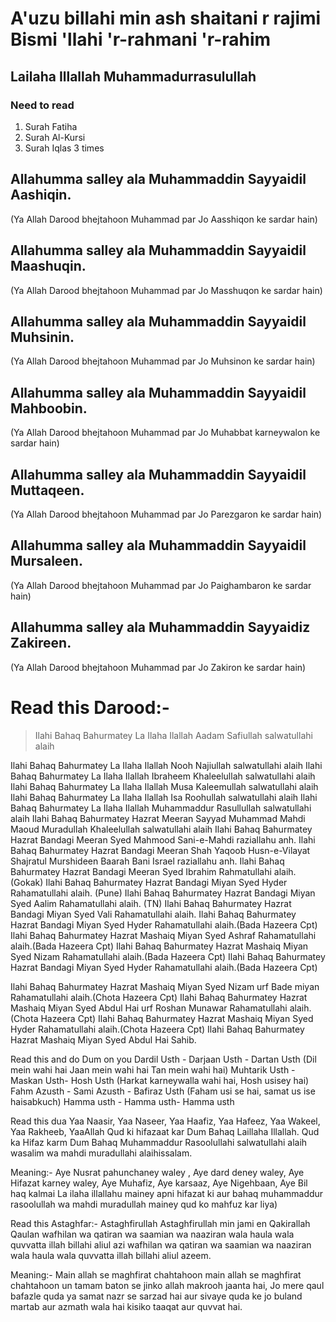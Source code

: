 # A'uzu billahi min ash shaitani r rajimi Bismi 'llahi 'r-rahmani 'r-rahim

## Lailaha Illallah Muhammadurrasulullah

### Need to read
1. Surah Fatiha
2. Surah Al-Kursi
3. Surah Iqlas  3 times

## Allahumma salley ala Muhammaddin Sayyaidil Aashiqin.
(Ya Allah Darood bhejtahoon Muhammad par Jo Aasshiqon ke sardar hain)

## Allahumma salley ala Muhammaddin Sayyaidil Maashuqin.
(Ya Allah Darood bhejtahoon Muhammad par Jo Masshuqon ke sardar hain)

## Allahumma salley ala Muhammaddin Sayyaidil Muhsinin.
(Ya Allah Darood bhejtahoon Muhammad par Jo Muhsinon ke sardar hain)

## Allahumma salley ala Muhammaddin Sayyaidil Mahboobin.
(Ya Allah Darood bhejtahoon Muhammad par Jo Muhabbat karneywalon ke sardar hain)

## Allahumma salley ala Muhammaddin Sayyaidil Muttaqeen.
(Ya Allah Darood bhejtahoon Muhammad par Jo Parezgaron ke sardar hain)

## Allahumma salley ala Muhammaddin Sayyaidil Mursaleen.
(Ya Allah Darood bhejtahoon Muhammad par Jo Paighambaron ke sardar hain)

##  Allahumma salley ala Muhammaddin Sayyaidiz Zakireen.
(Ya Allah Darood bhejtahoon Muhammad par Jo Zakiron ke sardar hain)


# Read this Darood:-
####
<blockquote>
<p>Ilahi Bahaq Bahurmatey La Ilaha Ilallah Aadam Safiullah salwatullahi alaih</p>
</blockquote>
Ilahi Bahaq Bahurmatey La Ilaha Ilallah Nooh Najiullah salwatullahi alaih
Ilahi Bahaq Bahurmatey La Ilaha Ilallah Ibraheem Khaleelullah salwatullahi alaih
Ilahi Bahaq Bahurmatey La Ilaha Ilallah Musa Kaleemullah salwatullahi alaih
Ilahi Bahaq Bahurmatey La Ilaha Ilallah Isa Roohullah salwatullahi alaih
Ilahi Bahaq Bahurmatey La Ilaha Ilallah Muhammaddur Rasullullah salwatullahi alaih
Ilahi Bahaq Bahurmatey Hazrat Meeran Sayyad Muhammad Mahdi Maoud Muradullah Khaleelullah salwatullahi alaih
Ilahi Bahaq Bahurmatey Hazrat Bandagi Meeran Syed Mahmood Sani-e-Mahdi raziallahu anh.
Ilahi Bahaq Bahurmatey Hazrat Bandagi Meeran Shah Yaqoob Husn-e-Vilayat Shajratul Murshideen Baarah Bani Israel raziallahu anh.
Ilahi Bahaq Bahurmatey Hazrat Bandagi Meeran Syed Ibrahim Rahmatullahi alaih. (Gokak) 
Ilahi Bahaq Bahurmatey Hazrat Bandagi Miyan Syed Hyder Rahamatullahi alaih. (Pune) 
Ilahi Bahaq Bahurmatey Hazrat Bandagi Miyan Syed Aalim  Rahamatullahi alaih. (TN) 
Ilahi Bahaq Bahurmatey Hazrat Bandagi Miyan Syed Vali  Rahamatullahi alaih. 
Ilahi Bahaq Bahurmatey Hazrat Bandagi Miyan Syed Hyder Rahamatullahi alaih.(Bada Hazeera Cpt) 
Ilahi Bahaq Bahurmatey Hazrat Mashaiq Miyan Syed Ashraf Rahamatullahi alaih.(Bada Hazeera Cpt) 
Ilahi Bahaq Bahurmatey Hazrat Mashaiq Miyan Syed Nizam Rahamatullahi alaih.(Bada Hazeera Cpt) 
Ilahi Bahaq Bahurmatey Hazrat Bandagi Miyan Syed Hyder Rahamatullahi alaih.(Bada Hazeera Cpt) 

Ilahi Bahaq Bahurmatey Hazrat Mashaiq Miyan Syed Nizam urf Bade miyan  Rahamatullahi alaih.(Chota Hazeera Cpt) 
Ilahi Bahaq Bahurmatey Hazrat Mashaiq Miyan Syed Abdul Hai urf Roshan Munawar  Rahamatullahi alaih.(Chota Hazeera Cpt) 
Ilahi Bahaq Bahurmatey Hazrat Mashaiq Miyan Syed Hyder Rahamatullahi alaih.(Chota Hazeera Cpt) 
Ilahi Bahaq Bahurmatey Hazrat Mashaiq Miyan Syed Abdul Hai Sahib.

Read this and do Dum on you
Dardil Usth - Darjaan Usth - Dartan Usth (Dil mein wahi hai Jaan mein wahi hai Tan mein wahi hai)
Muhtarik Usth - Maskan Usth- Hosh Usth (Harkat karneywalla wahi hai, Hosh usisey hai)
Fahm Azusth - Sami Azusth - Bafiraz Usth (Faham usi se hai, samat us ise haisabkuch)
Hamma usth - Hamma usth- Hamma usth

Read this dua
Yaa Naasir, Yaa Naseer, Yaa Haafiz, Yaa Hafeez, Yaa Wakeel, Yaa Rakheeb, YaaAllah Qud ki hifazaat kar Dum Bahaq Laillaha Illallah.
Qud ka Hifaz karm Dum Bahaq Muhammaddur Rasoolullahi salwatullahi alaih wasalim wa mahdi  muradullahi alaihissalam.

Meaning:-
Aye Nusrat pahunchaney waley , Aye dard deney waley, Aye Hifazat karney waley, Aye Muhafiz, Aye karsaaz, Aye Nigehbaan, Aye Bil haq kalmai La ilaha illallahu mainey apni hifazat ki aur bahaq muhammaddur rasoolullah wa mahdi muradullah mainey qud ko mahfuz kar liya)

Read this Astaghfar:-
Astaghfirullah Astaghfirullah min jami en   Qakirallah Qaulan  wafhilan wa qatiran wa saamian wa naaziran wala haula wala quvvatta illah billahi aliul azi  wafhilan wa qatiran wa saamian wa naaziran wala haula wala quvvatta illah billahi aliul azeem.

Meaning:-
 Main allah se maghfirat chahtahoon  main allah se maghfirat chahtahoon un tamam baton se jinko allah makrooh jaanta hai, Jo mere qaul bafazle  quda  ya samat nazr se sarzad hai aur sivaye quda ke jo buland martab aur azmath wala hai kisiko taaqat  aur quvvat hai.

